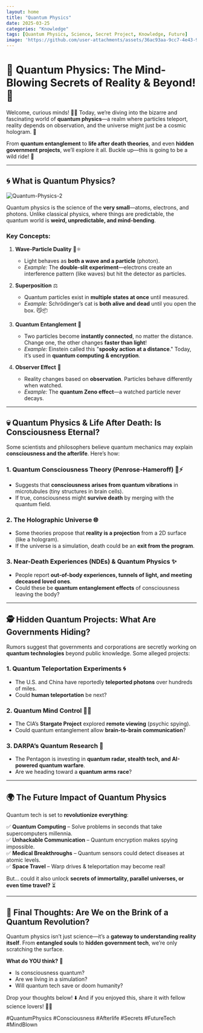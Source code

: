 ```yaml
---
layout: home
title: "Quantum Physics"
date: 2025-03-25
categories: "Knowledge"
tags: [Quantum Physics, Science, Secret Project, Knowledge, Future]
image: 'https://github.com/user-attachments/assets/36ac93aa-9cc7-4e43-95c8-05986f2a6bef'
---
```


# **🔮 Quantum Physics: The Mind-Blowing Secrets of Reality & Beyond! 🌌**  

Welcome, curious minds! 🧠✨ Today, we’re diving into the bizarre and fascinating world of **quantum physics**—a realm where particles teleport, reality depends on observation, and the universe might just be a cosmic hologram. 🤯  

From **quantum entanglement** to **life after death theories**, and even **hidden government projects**, we’ll explore it all. Buckle up—this is going to be a wild ride! 🚀  

---  

## **🌀 What is Quantum Physics?**  

![Quantum-Physics-2](https://github.com/user-attachments/assets/36ac93aa-9cc7-4e43-95c8-05986f2a6bef)

Quantum physics is the science of the **very small**—atoms, electrons, and photons. Unlike classical physics, where things are predictable, the quantum world is **weird, unpredictable, and mind-bending**.  

### **Key Concepts:**  
1. **Wave-Particle Duality** 🌊⚛️  
   - Light behaves as **both a wave and a particle** (photon).  
   - *Example:* The **double-slit experiment**—electrons create an interference pattern (like waves) but hit the detector as particles.  

2. **Superposition** ⚖️  
   - Quantum particles exist in **multiple states at once** until measured.  
   - *Example:* Schrödinger’s cat is **both alive and dead** until you open the box. 😼📦  

3. **Quantum Entanglement** 🔗  
   - Two particles become **instantly connected**, no matter the distance. Change one, the other changes **faster than light**!  
   - *Example:* Einstein called this "**spooky action at a distance**." Today, it’s used in **quantum computing & encryption**.  

4. **Observer Effect** 👀  
   - Reality changes based on **observation**. Particles behave differently when watched.  
   - *Example:* The **quantum Zeno effect**—a watched particle never decays.  

---  

## **💀 Quantum Physics & Life After Death: Is Consciousness Eternal?**  
Some scientists and philosophers believe quantum mechanics may explain **consciousness and the afterlife**. Here’s how:  

### **1. Quantum Consciousness Theory (Penrose-Hameroff)** 🧠⚡  
- Suggests that **consciousness arises from quantum vibrations** in microtubules (tiny structures in brain cells).  
- If true, consciousness might **survive death** by merging with the quantum field.  

### **2. The Holographic Universe** 🌐  
- Some theories propose that **reality is a projection** from a 2D surface (like a hologram).  
- If the universe is a simulation, death could be an **exit from the program**.  

### **3. Near-Death Experiences (NDEs) & Quantum Physics** ✨  
- People report **out-of-body experiences, tunnels of light, and meeting deceased loved ones**.  
- Could these be **quantum entanglement effects** of consciousness leaving the body?  

---  

## **🕵️ Hidden Quantum Projects: What Are Governments Hiding?**  
Rumors suggest that governments and corporations are secretly working on **quantum technologies** beyond public knowledge. Some alleged projects:  

### **1. Quantum Teleportation Experiments** 🌀  
- The U.S. and China have reportedly **teleported photons** over hundreds of miles.  
- Could **human teleportation** be next?  

### **2. Quantum Mind Control** 🧠🔫  
- The CIA’s **Stargate Project** explored **remote viewing** (psychic spying).  
- Could quantum entanglement allow **brain-to-brain communication**?  

### **3. DARPA’s Quantum Research** 🚀  
- The Pentagon is investing in **quantum radar, stealth tech, and AI-powered quantum warfare**.  
- Are we heading toward a **quantum arms race**?  

---  

## **🌍 The Future Impact of Quantum Physics**  
Quantum tech is set to **revolutionize everything**:  

✅ **Quantum Computing** – Solve problems in seconds that take supercomputers millennia.  
✅ **Unhackable Communication** – Quantum encryption makes spying impossible.  
✅ **Medical Breakthroughs** – Quantum sensors could detect diseases at atomic levels.  
✅ **Space Travel** – Warp drives & teleportation may become real!  

But… could it also unlock **secrets of immortality, parallel universes, or even time travel?** ⏳  

---  

## **🔮 Final Thoughts: Are We on the Brink of a Quantum Revolution?**  
Quantum physics isn’t just science—it’s a **gateway to understanding reality itself**. From **entangled souls** to **hidden government tech**, we’re only scratching the surface.  

**What do YOU think?** 🤔  
- Is consciousness quantum?  
- Are we living in a simulation?  
- Will quantum tech save or doom humanity?  

Drop your thoughts below! ⬇️ And if you enjoyed this, share it with fellow science lovers! 🚀💙  

#QuantumPhysics #Consciousness #Afterlife #Secrets #FutureTech #MindBlown
